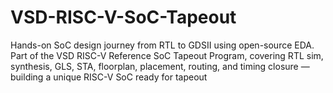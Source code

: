 # VSD-RISC-V-SoC-Tapeout
Hands-on SoC design journey from RTL to GDSII using open-source EDA. Part of the VSD RISC-V Reference SoC Tapeout Program, covering RTL sim, synthesis, GLS, STA, floorplan, placement, routing, and timing closure — building a unique RISC-V SoC ready for tapeout
